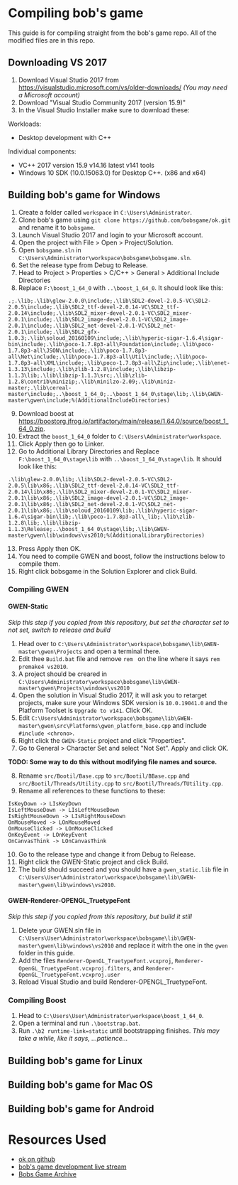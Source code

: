 # Compiling bob's game

This guide is for compiling straight from the bob's game repo. All of the modified files are in this repo.

## Downloading VS 2017
1. Download Visual Studio 2017 from <https://visualstudio.microsoft.com/vs/older-downloads/> *(You may need a Microsoft account)*
2. Download "Visual Studio Community 2017 (version 15.9)"
3. In the Visual Studio Installer make sure to download these:

Workloads:
- Desktop development with C++

Individual components:
- VC++ 2017 version 15.9 v14.16 latest v141 tools
- Windows 10 SDK (10.0.15063.0) for Desktop C++. (x86 and x64)

## Building bob's game for Windows
1. Create a folder called `workspace` in `C:\Users\Administrator`.
2. Clone bob's game using `git clone https://github.com/bobsgame/ok.git` and rename it to `bobsgame`.
3. Launch Visual Studio 2017 and login to your Microsoft account.
4. Open the project with File > Open > Project/Solution.
5. Open `bobsgame.sln` in `C:\Users\Administrator\workspace\bobsgame\bobsgame.sln`.
6. Set the release type from Debug to Release.
7. Head to Project > Properties > C/C++ > General > Additional Include Directories
8. Replace `F:\boost_1_64_0` with `..\boost_1_64_0`.
It should look like this:
```
.;.\lib;.\lib\glew-2.0.0\include;.\lib\SDL2-devel-2.0.5-VC\SDL2-2.0.5\include;.\lib\SDL2_ttf-devel-2.0.14-VC\SDL2_ttf-2.0.14\include;.\lib\SDL2_mixer-devel-2.0.1-VC\SDL2_mixer-2.0.1\include;.\lib\SDL2_image-devel-2.0.1-VC\SDL2_image-2.0.1\include;.\lib\SDL2_net-devel-2.0.1-VC\SDL2_net-2.0.1\include;.\lib\SDL2_gfx-1.0.3;.\lib\soloud_20160109\include;.\lib\hyperic-sigar-1.6.4\sigar-bin\include;.\lib\poco-1.7.8p3-all\Foundation\include;.\lib\poco-1.7.8p3-all\JSON\include;.\lib\poco-1.7.8p3-all\Net\include;.\lib\poco-1.7.8p3-all\Util\include;.\lib\poco-1.7.8p3-all\XML\include;.\lib\poco-1.7.8p3-all\Zip\include;.\lib\enet-1.3.13\include;.\lib\zlib-1.2.8\include;.\lib\libzip-1.1.3\lib;.\lib\libzip-1.1.3\src;.\lib\zlib-1.2.8\contrib\minizip;.\lib\minilzo-2.09;.\lib\miniz-master;.\lib\cereal-master\include;..\boost_1_64_0;..\boost_1_64_0\stage\lib;.\lib\GWEN-master\gwen\include;%(AdditionalIncludeDirectories)
```
9. Download boost at <https://boostorg.jfrog.io/artifactory/main/release/1.64.0/source/boost_1_64_0.zip>.
10. Extract the `boost_1_64_0` folder to `C:\Users\Administrator\workspace`.
11. Click Apply then go to Linker.
12. Go to Additional Library Directories and Replace `F:\boost_1_64_0\stage\lib` with `..\boost_1_64_0\stage\lib`.
It should look like this:
```
.\lib\glew-2.0.0\lib;.\lib\SDL2-devel-2.0.5-VC\SDL2-2.0.5\lib\x86;.\lib\SDL2_ttf-devel-2.0.14-VC\SDL2_ttf-2.0.14\lib\x86;.\lib\SDL2_mixer-devel-2.0.1-VC\SDL2_mixer-2.0.1\lib\x86;.\lib\SDL2_image-devel-2.0.1-VC\SDL2_image-2.0.1\lib\x86;.\lib\SDL2_net-devel-2.0.1-VC\SDL2_net-2.0.1\lib\x86;.\lib\soloud_20160109\lib;.\lib\hyperic-sigar-1.6.4\sigar-bin\lib;.\lib\poco-1.7.8p3-all\_lib;.\lib\zlib-1.2.8\lib;.\lib\libzip-1.1.3\Release;..\boost_1_64_0\stage\lib;.\lib\GWEN-master\gwen\lib\windows\vs2010;%(AdditionalLibraryDirectories)
```
13. Press Apply then OK.
14. You need to compile GWEN and boost, follow the instructions below to compile them.
15. Right click bobsgame in the Solution Explorer and click Build.

### Compiling GWEN

#### GWEN-Static
*Skip this step if you copied from this repository, but set the character set to not set, switch to release and build*
1. Head over to `C:\Users\Administrator\workspace\bobsgame\lib\GWEN-master\gwen\Projects` and open a terminal there.
2. Edit thee `Build.bat` file and remove `rem ` on the line where it says `rem premake4 vs2010`.
3. A project should be creared in `C:\Users\Administrator\workspace\bobsgame\lib\GWEN-master\gwen\Projects\windows\vs2010`
4. Open the solution in Visual Studio 2017, it will ask you to retarget projects, make sure your Windows SDK version is `10.0.19041.0` and the Platform Toolset is `Upgrade to v141`. Click OK.
5. Edit `C:\Users\Administrator\workspace\bobsgame\lib\GWEN-master\gwen\src\Platforms\gwen_platform_base.cpp` and include `#include <chrono>`.
6. Right click the `GWEN-Static` project and click "Properties".
7. Go to General > Character Set and select "Not Set". Apply and click OK.

**TODO: Some way to do this without modifying file names and source.**

8. Rename `src/Bootil/Base.cpp` to `src/Bootil/BBase.cpp` and `src/Bootil/Threads/Utility.cpp` to `src/Bootil/Threads/TUtility.cpp`.
9. Rename all references to these functions to these:
```
IsKeyDown -> LIsKeyDown
IsLeftMouseDown -> LIsLeftMouseDown
IsRightMouseDown -> LIsRightMouseDown
OnMouseMoved -> LOnMouseMoved
OnMouseClicked -> LOnMouseClicked
OnKeyEvent -> LOnKeyEvent
OnCanvasThink -> LOnCanvasThink
```
10. Go to the release type and change it from Debug to Release.
11. Right click the GWEN-Static project and click Build.
12. The build should succeed and you should have a `gwen_static.lib` file in `C:\Users\User\Administrator\workspace\bobsgame\lib\GWEN-master\gwen\lib\windows\vs2010`.

####  GWEN-Renderer-OPENGL_TruetypeFont
*Skip this step if you copied from this repository, but build it still*
1. Delete your GWEN.sln file in `C:\Users\User\Administrator\workspace\bobsgame\lib\GWEN-master\gwen\lib\windows\vs2010` and replace it witrh the one in the `gwen` folder in this guide.
2. Add the files `Renderer-OpenGL_TruetypeFont.vcxproj`, `Renderer-OpenGL_TruetypeFont.vcxproj.filters`, and `Renderer-OpenGL_TruetypeFont.vcxproj.user`
3. Reload Visual Studio and build Renderer-OPENGL_TruetypeFont.

### Compiling Boost
1. Head to `C:\Users\User\Administrator\workspace\boost_1_64_0`.
2. Open a terminal and run `.\bootstrap.bat`.
3. Run `.\b2 runtime-link=static` until bootstrapping finishes. *This may take a while, like it says, ...patience...*

## Building bob's game for Linux
## Building bob's game for Mac OS <!-- i dont have a macbook so probably never -->
## Building bob's game for Android

# Resources Used
- [ok on github](https://github.com/bobsgame/ok)
- [bob's game development live stream](https://www.youtube.com/watch?v=NVcExvl5AyU)
- [Bobs Game Archive](https://gitlab.com/RahimAli/bobs-game-archive)